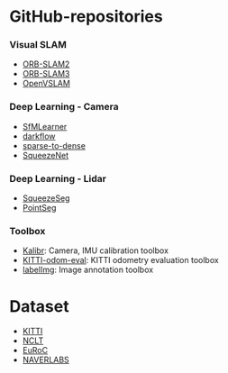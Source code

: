 # GitHub-repositories

### Visual SLAM
- [ORB-SLAM2](https://github.com/raulmur/ORB_SLAM2)
- [ORB-SLAM3](https://github.com/UZ-SLAMLab/ORB_SLAM3)
- [OpenVSLAM](https://github.com/xdspacelab/openvslam) 

### Deep Learning - Camera
- [SfMLearner](https://github.com/tinghuiz/SfMLearner)
- [darkflow](https://github.com/thtrieu/darkflow)
- [sparse-to-dense](https://github.com/fangchangma/sparse-to-dense)
- [SqueezeNet](https://github.com/forresti/SqueezeNet)

### Deep Learning - Lidar
- [SqueezeSeg](https://github.com/BichenWuUCB/SqueezeSeg)
- [PointSeg](https://github.com/ywangeq/PointSeg)

### Toolbox
- [Kalibr](https://github.com/ethz-asl/kalibr): Camera, IMU calibration toolbox
- [KITTI-odom-eval](https://github.com/Huangying-Zhan/kitti-odom-eval): KITTI odometry evaluation toolbox
- [labelImg](https://github.com/tzutalin/labelImg): Image annotation toolbox

# Dataset
- [KITTI](http://www.cvlibs.net/datasets/kitti/)
- [NCLT](http://robots.engin.umich.edu/nclt/)
- [EuRoC](https://projects.asl.ethz.ch/datasets/doku.php?id=kmavvisualinertialdatasets)
- [NAVERLABS](https://hdmap.naverlabs.com/)
